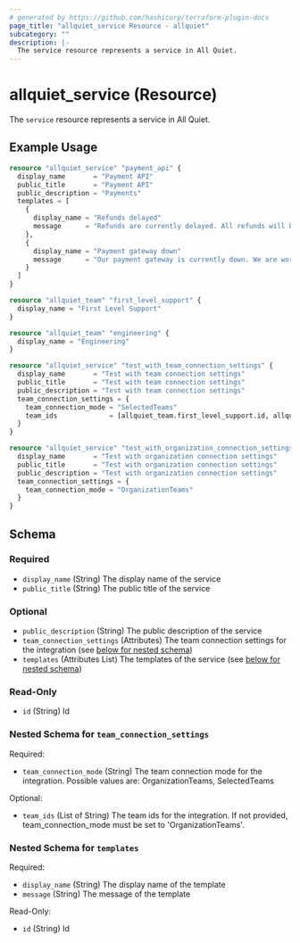 ```yaml
---
# generated by https://github.com/hashicorp/terraform-plugin-docs
page_title: "allquiet_service Resource - allquiet"
subcategory: ""
description: |-
  The service resource represents a service in All Quiet.
---
```


# allquiet_service (Resource)

The `service` resource represents a service in All Quiet.

## Example Usage

```terraform
resource "allquiet_service" "payment_api" {
  display_name       = "Payment API"
  public_title       = "Payment API"
  public_description = "Payments"
  templates = [
    {
      display_name = "Refunds delayed"
      message      = "Refunds are currently delayed. All refunds will be processed but can currently take longer than usual to complete."
    },
    {
      display_name = "Payment gateway down"
      message      = "Our payment gateway is currently down. We are working to resolve the issue as soon as possible."
    }
  ]
}

resource "allquiet_team" "first_level_support" {
  display_name = "First Level Support"
}

resource "allquiet_team" "engineering" {
  display_name = "Engineering"
}

resource "allquiet_service" "test_with_team_connection_settings" {
  display_name       = "Test with team connection settings"
  public_title       = "Test with team connection settings"
  public_description = "Test with team connection settings"
  team_connection_settings = {
    team_connection_mode = "SelectedTeams"
    team_ids             = [allquiet_team.first_level_support.id, allquiet_team.engineering.id]
  }
}

resource "allquiet_service" "test_with_organization_connection_settings" {
  display_name       = "Test with organization connection settings"
  public_title       = "Test with organization connection settings"
  public_description = "Test with organization connection settings"
  team_connection_settings = {
    team_connection_mode = "OrganizationTeams"
  }
}
```

<!-- schema generated by tfplugindocs -->
## Schema

### Required

- `display_name` (String) The display name of the service
- `public_title` (String) The public title of the service

### Optional

- `public_description` (String) The public description of the service
- `team_connection_settings` (Attributes) The team connection settings for the integration (see [below for nested schema](#nestedatt--team_connection_settings))
- `templates` (Attributes List) The templates of the service (see [below for nested schema](#nestedatt--templates))

### Read-Only

- `id` (String) Id

<a id="nestedatt--team_connection_settings"></a>
### Nested Schema for `team_connection_settings`

Required:

- `team_connection_mode` (String) The team connection mode for the integration. Possible values are: OrganizationTeams, SelectedTeams

Optional:

- `team_ids` (List of String) The team ids for the integration. If not provided, team_connection_mode must be set to 'OrganizationTeams'.


<a id="nestedatt--templates"></a>
### Nested Schema for `templates`

Required:

- `display_name` (String) The display name of the template
- `message` (String) The message of the template

Read-Only:

- `id` (String) Id
